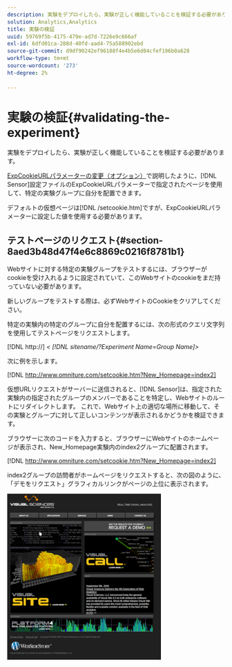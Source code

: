```yaml
---
description: 実験をデプロイしたら、実験が正しく機能していることを検証する必要があります。
solution: Analytics,Analytics
title: 実験の検証
uuid: 59769f5b-4175-479e-ad7d-7226e9c666af
exl-id: 6dfd01ca-288d-40fd-aad4-75a588902ebd
source-git-commit: d9df90242ef96188f4e4b5e6d04cfef196b0a628
workflow-type: tm+mt
source-wordcount: '273'
ht-degree: 2%

---
```


# 実験の検証{#validating-the-experiment}

実験をデプロイしたら、実験が正しく機能していることを検証する必要があります。

[ExpCookieURLパラメーターの変更（オプション）](../../home/c-undst-ctrld-exp/t-en-ctrld-exp/c-mod-expckurl-prm.md#concept-215bf86bab4e4ec0b0cc803ec48a8fcf)で説明したように、[!DNL Sensor]設定ファイルのExpCookieURLパラメーターで指定されたページを使用して、特定の実験グループに自分を配置できます。

デフォルトの仮想ページは[!DNL /setcookie.htm]ですが、ExpCookieURLパラメーターに設定した値を使用する必要があります。

## テストページのリクエスト{#section-8aed3b48d47f4e6c8869c0216f8781b1}

Webサイトに対する特定の実験グループをテストするには、ブラウザーがcookieを受け入れるように設定されていて、このWebサイトのcookieをまだ持っていない必要があります。

新しいグループをテストする際は、必ずWebサイトのCookieをクリアしてください。

特定の実験内の特定のグループに自分を配置するには、次の形式のクエリ文字列を使用してテストページをリクエストします。

[!DNL http://] *&lt; [!DNL sitename/?Experiment Name=Group Name]>*

次に例を示します。

[!DNL http://www.omniture.com/setcookie.htm?New_Homepage=index2]

仮想URLリクエストがサーバーに送信されると、[!DNL Sensor]は、指定された実験内の指定されたグループのメンバーであることを特定し、Webサイトのルートにリダイレクトします。 これで、Webサイト上の適切な場所に移動して、その実験とグループに対して正しいコンテンツが表示されるかどうかを検証できます。

ブラウザーに次のコードを入力すると、ブラウザーにWebサイトのホームページが表示され、New_Homepage実験内のindex2グループに配置されます。

[!DNL http://www.omniture.com/setcookie.htm?New_Homepage=index2]

index2グループの訪問者がホームページをリクエストすると、次の図のように、「デモをリクエスト」グラフィカルリンクがページの上位に表示されます。

![](assets/TestPage.png)
